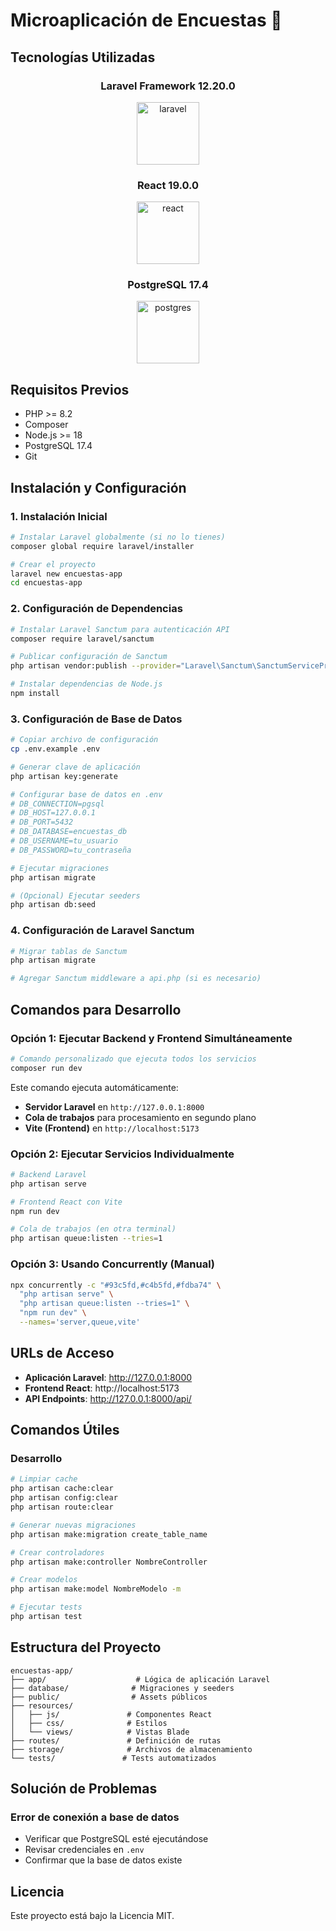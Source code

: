 # Microaplicación de Encuestas 📑

## Tecnologías Utilizadas

<div align="center">
  
### Laravel Framework 12.20.0
<img width="100" height="100" alt="laravel" src="https://github.com/user-attachments/assets/96cd666d-3ff7-4335-a2c2-824be4588f37" />

### React 19.0.0
<img width="100" height="100" alt="react" src="https://github.com/user-attachments/assets/22ae75d8-c731-48c6-90b7-4ca6c7827c65" />

### PostgreSQL 17.4
<img width="100" height="100" alt="postgres" src="https://github.com/user-attachments/assets/6ad1095d-f53a-42a1-924e-224b6c53cafc" />

</div>

## Requisitos Previos

- PHP >= 8.2
- Composer
- Node.js >= 18
- PostgreSQL 17.4
- Git

## Instalación y Configuración

### 1. Instalación Inicial

```bash
# Instalar Laravel globalmente (si no lo tienes)
composer global require laravel/installer

# Crear el proyecto
laravel new encuestas-app
cd encuestas-app
```

### 2. Configuración de Dependencias

```bash
# Instalar Laravel Sanctum para autenticación API
composer require laravel/sanctum

# Publicar configuración de Sanctum
php artisan vendor:publish --provider="Laravel\Sanctum\SanctumServiceProvider"

# Instalar dependencias de Node.js
npm install
```

### 3. Configuración de Base de Datos

```bash
# Copiar archivo de configuración
cp .env.example .env

# Generar clave de aplicación
php artisan key:generate

# Configurar base de datos en .env
# DB_CONNECTION=pgsql
# DB_HOST=127.0.0.1
# DB_PORT=5432
# DB_DATABASE=encuestas_db
# DB_USERNAME=tu_usuario
# DB_PASSWORD=tu_contraseña

# Ejecutar migraciones
php artisan migrate

# (Opcional) Ejecutar seeders
php artisan db:seed
```

### 4. Configuración de Laravel Sanctum

```bash
# Migrar tablas de Sanctum
php artisan migrate

# Agregar Sanctum middleware a api.php (si es necesario)
```

## Comandos para Desarrollo

### Opción 1: Ejecutar Backend y Frontend Simultáneamente

```bash
# Comando personalizado que ejecuta todos los servicios
composer run dev
```

Este comando ejecuta automáticamente:
- **Servidor Laravel** en `http://127.0.0.1:8000`
- **Cola de trabajos** para procesamiento en segundo plano
- **Vite (Frontend)** en `http://localhost:5173`

### Opción 2: Ejecutar Servicios Individualmente

```bash
# Backend Laravel
php artisan serve

# Frontend React con Vite
npm run dev

# Cola de trabajos (en otra terminal)
php artisan queue:listen --tries=1
```

### Opción 3: Usando Concurrently (Manual)

```bash
npx concurrently -c "#93c5fd,#c4b5fd,#fdba74" \
  "php artisan serve" \
  "php artisan queue:listen --tries=1" \
  "npm run dev" \
  --names='server,queue,vite'
```

## URLs de Acceso

- **Aplicación Laravel**: http://127.0.0.1:8000
- **Frontend React**: http://localhost:5173
- **API Endpoints**: http://127.0.0.1:8000/api/

## Comandos Útiles

### Desarrollo

```bash
# Limpiar cache
php artisan cache:clear
php artisan config:clear
php artisan route:clear

# Generar nuevas migraciones
php artisan make:migration create_table_name

# Crear controladores
php artisan make:controller NombreController

# Crear modelos
php artisan make:model NombreModelo -m

# Ejecutar tests
php artisan test
```

## Estructura del Proyecto

```
encuestas-app/
├── app/                    # Lógica de aplicación Laravel
├── database/              # Migraciones y seeders
├── public/                # Assets públicos
├── resources/
│   ├── js/               # Componentes React
│   ├── css/              # Estilos
│   └── views/            # Vistas Blade
├── routes/               # Definición de rutas
├── storage/              # Archivos de almacenamiento
└── tests/               # Tests automatizados
```

## Solución de Problemas

### Error de conexión a base de datos
- Verificar que PostgreSQL esté ejecutándose
- Revisar credenciales en `.env`
- Confirmar que la base de datos existe


## Licencia

Este proyecto está bajo la Licencia MIT.
